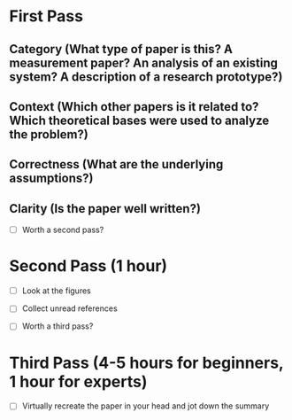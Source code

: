 # First Pass

## Category (What type of paper is this? A measurement paper? An analysis of an existing system? A description of a research prototype?)
## Context (Which other papers is it related to? Which theoretical bases were used to analyze the problem?)
## Correctness (What are the underlying assumptions?)
## Clarity (Is the paper well written?)

- [ ] Worth a second pass?

# Second Pass (1 hour)

- [ ] Look at the figures
- [ ] Collect unread references

- [ ] Worth a third pass?

# Third Pass (4-5 hours for beginners, 1 hour for experts)

- [ ] Virtually recreate the paper in your head and jot down the summary
